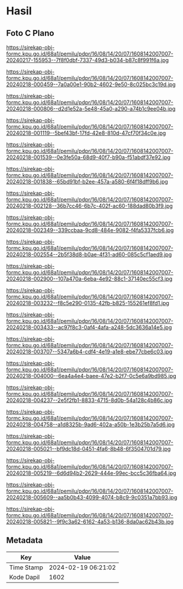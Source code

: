 # Hasil

## Foto C Plano

https://sirekap-obj-formc.kpu.go.id/68a1/pemilu/pdpr/16/08/14/20/07/1608142007007-20240217-155953--7f8f0dbf-7337-49d3-b034-b87c8f991f6a.jpg

https://sirekap-obj-formc.kpu.go.id/68a1/pemilu/pdpr/16/08/14/20/07/1608142007007-20240218-000459--7a0a00e1-90b2-4602-9e50-8c025bc3c19d.jpg

https://sirekap-obj-formc.kpu.go.id/68a1/pemilu/pdpr/16/08/14/20/07/1608142007007-20240218-000806--d2d1e52a-5e48-45a0-a290-a74b1c9ee04b.jpg

https://sirekap-obj-formc.kpu.go.id/68a1/pemilu/pdpr/16/08/14/20/07/1608142007007-20240218-001119--5bef43bf-17fd-42e8-810d-47cf70f34c0e.jpg

https://sirekap-obj-formc.kpu.go.id/68a1/pemilu/pdpr/16/08/14/20/07/1608142007007-20240218-001539--0e3fe50a-68d9-40f7-b90a-f51abdf37e92.jpg

https://sirekap-obj-formc.kpu.go.id/68a1/pemilu/pdpr/16/08/14/20/07/1608142007007-20240218-001838--65bd91bf-b2ee-457a-a580-6f4f18dff9b6.jpg

https://sirekap-obj-formc.kpu.go.id/68a1/pemilu/pdpr/16/08/14/20/07/1608142007007-20240218-002128--36b7cc46-6b7c-402f-ac60-188dad80b3f9.jpg

https://sirekap-obj-formc.kpu.go.id/68a1/pemilu/pdpr/16/08/14/20/07/1608142007007-20240218-002349--339ccbaa-9cd8-484e-9082-f4fa5337fcb6.jpg

https://sirekap-obj-formc.kpu.go.id/68a1/pemilu/pdpr/16/08/14/20/07/1608142007007-20240218-002554--2b5f38d8-b0ae-4f31-ad60-085c5cf1aed9.jpg

https://sirekap-obj-formc.kpu.go.id/68a1/pemilu/pdpr/16/08/14/20/07/1608142007007-20240218-002900--107a470a-6eba-4e92-88c1-37140ec55cf3.jpg

https://sirekap-obj-formc.kpu.go.id/68a1/pemilu/pdpr/16/08/14/20/07/1608142007007-20240218-003232--f8c5e290-0135-42fb-b825-155261ef8fd1.jpg

https://sirekap-obj-formc.kpu.go.id/68a1/pemilu/pdpr/16/08/14/20/07/1608142007007-20240218-003433--ac97f8c3-0af4-4afa-a248-5dc3636a14e5.jpg

https://sirekap-obj-formc.kpu.go.id/68a1/pemilu/pdpr/16/08/14/20/07/1608142007007-20240218-003707--5347a6b4-cdf4-4e19-a1e8-ebe77cbe6c03.jpg

https://sirekap-obj-formc.kpu.go.id/68a1/pemilu/pdpr/16/08/14/20/07/1608142007007-20240218-004000--6ea4a4e4-baee-47e2-b2f7-0c5e6a9bd985.jpg

https://sirekap-obj-formc.kpu.go.id/68a1/pemilu/pdpr/16/08/14/20/07/1608142007007-20240218-004237--2e5f2fb1-8833-4715-8d0b-54a128c4b86c.jpg

https://sirekap-obj-formc.kpu.go.id/68a1/pemilu/pdpr/16/08/14/20/07/1608142007007-20240218-004758--a1d8325b-9ad6-402a-a50b-1e3b25b7a5d6.jpg

https://sirekap-obj-formc.kpu.go.id/68a1/pemilu/pdpr/16/08/14/20/07/1608142007007-20240218-005021--bf9dc18d-0451-4fa6-8b48-6f3504701d79.jpg

https://sirekap-obj-formc.kpu.go.id/68a1/pemilu/pdpr/16/08/14/20/07/1608142007007-20240218-005219--6d6d94b2-2629-444e-99ec-bcc5c36fba64.jpg

https://sirekap-obj-formc.kpu.go.id/68a1/pemilu/pdpr/16/08/14/20/07/1608142007007-20240218-005609--aa5b0b43-4099-4074-b8c9-9c0351a7bb93.jpg

https://sirekap-obj-formc.kpu.go.id/68a1/pemilu/pdpr/16/08/14/20/07/1608142007007-20240218-005821--9f9c3a62-6162-4a53-b136-8da0ac62b43b.jpg


## Metadata

| Key        | Value               |
| ---------- | ------------------- |
| Time Stamp | 2024-02-19 06:21:02 |
| Kode Dapil | 1602                |



